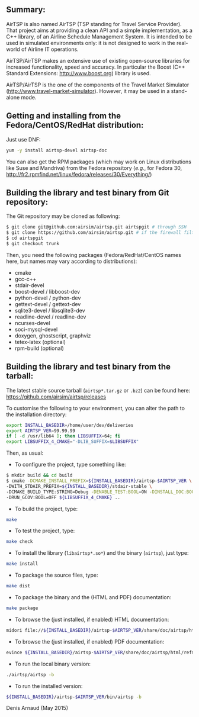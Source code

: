 
Summary:
--------
AirTSP is also named AirTSP (TSP standing for Travel Service Provider).
That project aims at providing a clean API and a simple implementation,
as a C++ library, of an Airline Schedule Management System. It is intended
to be used in simulated environments only: it is not designed to work
in the real-world of Airline IT operations.

AirTSP/AirTSP makes an extensive use of existing open-source libraries
for increased functionality, speed and accuracy. In particular the
Boost (C++ Standard Extensions: http://www.boost.org) library is used.

AirTSP/AirTSP is the one of the components of the Travel Market Simulator
(http://www.travel-market-simulator). However, it may be used in a
stand-alone mode.


Getting and installing from the Fedora/CentOS/RedHat distribution:
------------------------------------------------------------------
Just use DNF:
```bash
yum -y install airtsp-devel airtsp-doc
```

You can also get the RPM packages (which may work on Linux
distributions like Suse and Mandriva) from the Fedora repository
(_e.g._, for Fedora 30,
http://fr2.rpmfind.net/linux/fedora/releases/30/Everything/)


Building the library and test binary from Git repository:
----------------------------------------------------------------
The Git repository may be cloned as following:
```bash
$ git clone git@github.com:airsim/airtsp.git airtspgit # through SSH
$ git clone https://github.com/airsim/airtsp.git # if the firewall filters SSH
$ cd airtspgit
$ git checkout trunk
```

Then, you need the following packages (Fedora/RedHat/CentOS names here, 
but names may vary according to distributions):
* cmake
* gcc-c++
* stdair-devel
* boost-devel / libboost-dev
* python-devel / python-dev
* gettext-devel / gettext-dev
* sqlite3-devel / libsqlite3-dev
* readline-devel / readline-dev
* ncurses-devel
* soci-mysql-devel
* doxygen, ghostscript, graphviz
* tetex-latex (optional)
* rpm-build (optional)


Building the library and test binary from the tarball:
------------------------------------------------------
The latest stable source tarball (`airtsp*.tar.gz` or `.bz2`) can be found here:
https://github.com/airsim/airtsp/releases

To customise the following to your environment, you can alter the path
to the installation directory:
```bash
export INSTALL_BASEDIR=/home/user/dev/deliveries
export AIRTSP_VER=99.99.99
if [ -d /usr/lib64 ]; then LIBSUFFIX=64; fi
export LIBSUFFIX_4_CMAKE="-DLIB_SUFFIX=$LIBSUFFIX"
```

Then, as usual:
* To configure the project, type something like:
```bash
$ mkdir build && cd build
$ cmake -DCMAKE_INSTALL_PREFIX=${INSTALL_BASEDIR}/airtsp-$AIRTSP_VER \
-DWITH_STDAIR_PREFIX=${INSTALL_BASEDIR}/stdair-stable \
-DCMAKE_BUILD_TYPE:STRING=Debug -DENABLE_TEST:BOOL=ON -DINSTALL_DOC:BOOL=ON \
-DRUN_GCOV:BOOL=OFF ${LIBSUFFIX_4_CMAKE} ..
```
* To build the project, type:
```bash
make
```
* To test the project, type:
```bash
make check
```
* To install the library (`libairtsp*.so*`) and the binary (`airtsp`), just type:
```bash
make install
```
* To package the source files, type:
```bash
make dist
```
* To package the binary and the (HTML and PDF) documentation:
```bash
make package
```
* To browse the (just installed, if enabled) HTML documentation:
```bash
midori file://${INSTALL_BASEDIR}/airtsp-$AIRTSP_VER/share/doc/airtsp/html/index.html
```
* To browse the (just installed, if enabled) PDF documentation:
```bash
evince ${INSTALL_BASEDIR}/airtsp-$AIRTSP_VER/share/doc/airtsp/html/refman.pdf
```
* To run the local binary version:
```bash
./airtsp/airtsp -b
```
* To run the installed version:
```bash
${INSTALL_BASEDIR}/airtsp-$AIRTSP_VER/bin/airtsp -b
```

Denis Arnaud (May 2015)

